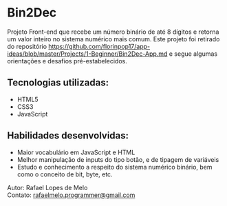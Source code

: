 # Bin2Dec

Projeto Front-end que recebe um número binário de até 8 dígitos e retorna um valor inteiro no sistema numérico mais comum. Este projeto foi retirado do repositório https://github.com/florinpop17/app-ideas/blob/master/Projects/1-Beginner/Bin2Dec-App.md e segue algumas orientações e desafios pré-estabelecidos.

## Tecnologias utilizadas: 

- HTML5
- CSS3
- JavaScript

## Habilidades desenvolvidas:

- Maior vocabulário em JavaScript e HTML
- Melhor manipulação de inputs do tipo botão, e de tipagem de variáveis
- Estudo e conhecimento a respeito do sistema numérico binário, bem como o conceito de bit, byte, etc.

Autor: Rafael Lopes de Melo <br>
Contato: rafaelmelo.programmer@gmail.com
